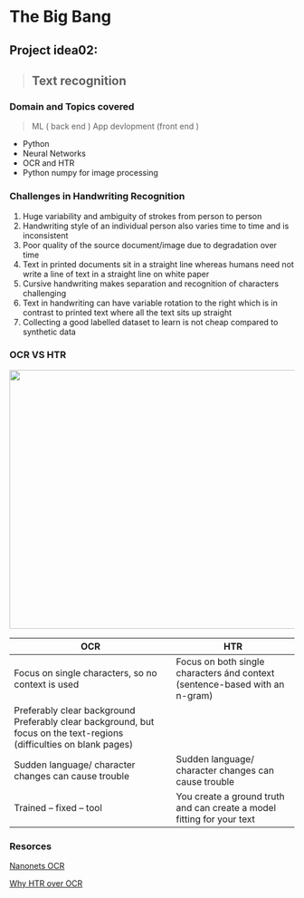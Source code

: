 # The Big Bang 

## Project idea02:

> ## Text recognition

### Domain and Topics covered 

> ML ( back end )
> App devlopment (front end )

- Python
- Neural Networks 
- OCR and HTR 
- Python numpy for image processing 

### Challenges in Handwriting Recognition

1. Huge variability and ambiguity of strokes from person to person
2. Handwriting style of an individual person also varies time to time and is inconsistent
3. Poor quality of the source document/image due to degradation over time
4. Text in printed documents sit in a straight line whereas humans need not write a line of text in a straight line on white paper
5. Cursive handwriting makes separation and recognition of characters challenging
6. Text in handwriting can have variable rotation to the right which is in contrast to printed text where all the text sits up straight
7. Collecting a good labelled dataset to learn is not cheap compared to synthetic data

### OCR VS HTR

<img src = "https://i.imgur.com/bg0wSgy.png" width = "748" height = "457" >

|     OCR     |     HTR     | 
| ----------- | ----------- |
| Focus on single characters, so no context is used |	Focus on both single characters ánd context (sentence-based with an n-gram)|
| Preferably clear background	Preferably clear background, but focus on the text-regions (difficulties on blank pages) |
| Sudden language/ character changes can cause trouble |	Sudden language/ character changes can cause trouble |
| Trained – fixed – tool |	You create a ground truth and can create a model fitting for your text |


### Resorces 

[Nanonets OCR](https://nanonets.com/blog/handwritten-character-recognition/)

[Why HTR over OCR](https://lab.kb.nl/about-us/blog/entangled-histories-ocr-htr-atr-automatic-text-recognition)
